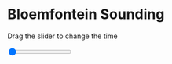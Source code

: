 <h1>Bloemfontein Sounding</h1>
<p>Drag the slider to change the time</p>

<div class="slidecontainer">
<input oninput='setImage(this)' class="slider" type="range" min="0" max="5" value="0" step="1" />
<img id='img'/>
</div>

<script>
var img = document.getElementById('img');
var img_array = ['/assets/images/skwt/skd_blm_wrfout_d01_2020-06-14_12:00:00.png',
'/assets/images/skwt/skd_blm_wrfout_d01_2020-06-14_18:00:00.png',
'/assets/images/skwt/skd_blm_wrfout_d01_2020-06-15_00:00:00.png',
'/assets/images/skwt/skd_blm_wrfout_d01_2020-06-15_06:00:00.png',
'/assets/images/skwt/skd_blm_wrfout_d01_2020-06-15_12:00:00.png',];
function setImage(obj)
{
        var value = obj.value;
        img.src = img_array[value];

}
</script>
